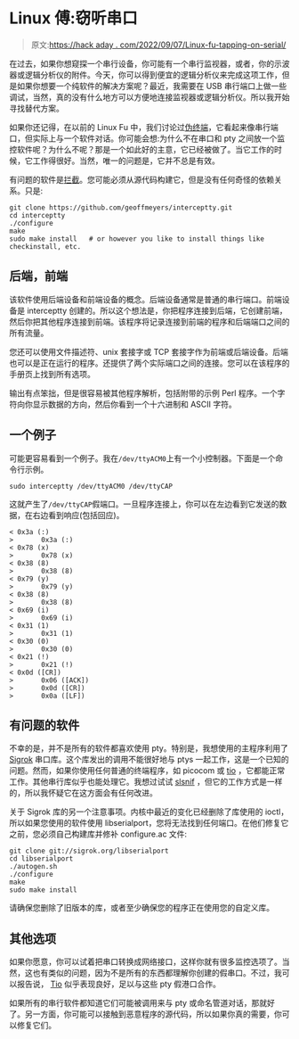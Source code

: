# Linux 傅:窃听串口

> 原文:[https://hack aday . com/2022/09/07/Linux-fu-tapping-on-serial/](https://hackaday.com/2022/09/07/linux-fu-eavesdropping-on-serial/)

在过去，如果你想窥探一个串行设备，你可能有一个串行监视器，或者，你的示波器或逻辑分析仪的附件。今天，你可以得到便宜的逻辑分析仪来完成这项工作，但是如果你想要一个纯软件的解决方案呢？最近，我需要在 USB 串行端口上做一些调试，当然，真的没有什么地方可以方便地连接监视器或逻辑分析仪。所以我开始寻找替代方案。

如果你还记得，在以前的 Linux Fu 中，我们讨论过[伪终端](https://hackaday.com/2022/05/03/linux-fu-the-infinite-serial-port/)，它看起来像串行端口，但实际上与一个软件对话。你可能会想:为什么不在串口和 pty 之间放一个监控软件呢？为什么不呢？那是一个如此好的主意，它已经被做了。当它工作的时候，它工作得很好。当然，唯一的问题是，它并不总是有效。

有问题的软件是[拦截](https://github.com/geoffmeyers/interceptty)。您可能必须从源代码构建它，但是没有任何奇怪的依赖关系。只是:

```
git clone https://github.com/geoffmeyers/interceptty.git
cd interceptty
./configure
make
sudo make install   # or however you like to install things like checkinstall, etc.
```

## 后端，前端

该软件使用后端设备和前端设备的概念。后端设备通常是普通的串行端口。前端设备是 interceptty 创建的。所以这个想法是，你把程序连接到后端，它创建前端，然后你把其他程序连接到前端。该程序将记录连接到前端的程序和后端端口之间的所有流量。

您还可以使用文件描述符、unix 套接字或 TCP 套接字作为前端或后端设备。后端也可以是正在运行的程序。还提供了两个实际端口之间的连接。您可以在该程序的手册页上找到所有选项。

输出有点笨拙，但是很容易被其他程序解析，包括附带的示例 Perl 程序。一个字符向你显示数据的方向，然后你看到一个十六进制和 ASCII 字符。

## 一个例子

可能更容易看到一个例子。我在`/dev/ttyACM0`上有一个小控制器。下面是一个命令行示例。

```
sudo interceptty /dev/ttyACM0 /dev/ttyCAP
```

这就产生了`/dev/ttyCAP`假端口。一旦程序连接上，你可以在左边看到它发送的数据，在右边看到响应(包括回应)。

```
< 0x3a (:) 
>       0x3a (:) 
< 0x78 (x) 
>       0x78 (x) 
< 0x38 (8) 
>       0x38 (8) 
< 0x79 (y) 
>       0x79 (y) 
< 0x38 (8) 
>       0x38 (8) 
< 0x69 (i) 
>       0x69 (i) 
< 0x31 (1) 
>       0x31 (1) 
< 0x30 (0) 
>       0x30 (0) 
< 0x21 (!) 
>       0x21 (!) 
< 0x0d ([CR]) 
>       0x06 ([ACK]) 
>       0x0d ([CR]) 
>       0x0a ([LF])

```

## 有问题的软件

不幸的是，并不是所有的软件都喜欢使用 pty。特别是，我想使用的主程序利用了 [Sigrok](https://hackaday.com/2018/09/14/easy-portable-serial-ports/) 串口库。这个库发出的调用不能很好地与 ptys 一起工作，这是一个已知的问题。然而，如果你使用任何普通的终端程序，如 picocom 或 [tio](https://hackaday.com/2022/07/13/tio-is-a-serial-terminal-for-us/) ，它都能正常工作。其他串行库似乎也能处理它。我想过试试 [slsnif](https://github.com/aeruder/slsnif) ，但它的工作方式是一样的，所以我怀疑它在这方面会有任何改进。

关于 Sigrok 库的另一个注意事项。内核中最近的变化已经删除了库使用的 ioctl，所以如果您使用的软件使用 libserialport，您将无法找到任何端口。在他们修复它之前，您必须自己构建库并修补 configure.ac 文件:

```
git clone git://sigrok.org/libserialport
cd libserialport
./autogen.sh
./configure
make
sudo make install
```

请确保您删除了旧版本的库，或者至少确保您的程序正在使用您的自定义库。

## 其他选项

如果你愿意，你可以试着把串口转换成网络接口，这样你就有很多监控选项了。当然，这也有类似的问题，因为不是所有的东西都理解你创建的假串口。不过，我可以报告说， [Tio](https://hackaday.com/2022/07/13/tio-is-a-serial-terminal-for-us/) 似乎表现良好，足以与这些 pty 假港口合作。

如果所有的串行软件都知道它们可能被调用来与 pty 或命名管道对话，那就好了。另一方面，你可能可以接触到恶意程序的源代码，所以如果你真的需要，你可以修复它们。